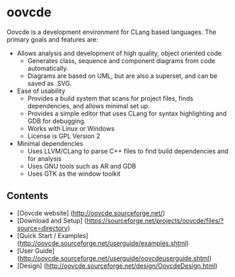 oovcde
======

Oovcde is a development environment for CLang based languages. The primary goals and features are:

- Allows analysis and development of high quality, object oriented code
   * Generates class, sequence and component diagrams from code automatically.
   * Diagrams are based on UML, but are also a superset, and can be saved as .SVG.
- Ease of usability
   * Provides a build system that scans for project files, finds dependencies, and allows minimal set up.
   * Provides a simple editor that uses CLang for syntax highlighting and GDB for debugging.
   * Works with Linux or Windows
   * License is GPL Version 2
- Minimal dependencies
   * Uses LLVM/CLang to parse C++ files to find build dependencies and for analysis
   * Uses GNU tools such as AR and GDB
   * Uses GTK as the window toolkit

## Contents

- [Oovcde website] (http://oovcde.sourceforge.net/)
- [Download and Setup] (https://sourceforge.net/projects/oovcde/files/?source=directory)
- [Quick Start / Examples] (http://oovcde.sourceforge.net/userguide/examples.shtml)
- [User Guide] (http://oovcde.sourceforge.net/userguide/oovcdeuserguide.shtml)
- [Design] (http://oovcde.sourceforge.net/design/OovcdeDesign.html)
